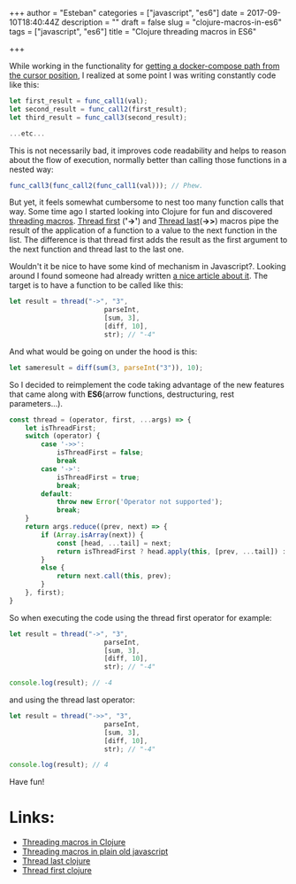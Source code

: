 +++
author = "Esteban"
categories = ["javascript", "es6"]
date = 2017-09-10T18:40:44Z
description = ""
draft = false
slug = "clojure-macros-in-es6"
tags = ["javascript", "es6"]
title = "Clojure threading macros in ES6"

+++


While working in the functionality for [getting a docker-compose path from the cursor position](https://estebansastre.com/getting-docker-compose-path-from-cursor-position/), I realized at some point I was writing constantly code like this:

```javascript
let first_result = func_call1(val);
let second_result = func_call2(first_result);
let third_result = func_call3(second_result);

...etc...
```

This is not necessarily bad, it improves code readability and helps to reason about the flow of execution, normally better than calling those functions in a nested way:

```javascript
func_call3(func_call2(func_call1(val))); // Phew.
```

But yet, it feels somewhat cumbersome to nest too many function calls that way. Some time ago I started looking into Clojure for fun and discovered [threading macros](https://clojure.org/guides/threading_macros). [Thread first](https://clojuredocs.org/clojure.core/-%3E) (**'->'**) and [Thread last](https://clojuredocs.org/clojure.core/-%3E%3E)(**->>**) macros pipe the result of the application of a function to a value to the next function in the list. The difference is that thread first adds the result as the first argument to the next function and thread last to the last one.


Wouldn't it be nice to have some kind of mechanism in Javascript?. Looking around I found someone had already written [a nice article about it](https://jondavidjohn.com/clojure-threading-macros-in-javascript/). The target is to have a function to be called like this:

```javascript
let result = thread("->", "3", 
                        parseInt,
                        [sum, 3],
                        [diff, 10],
                        str); // "-4"
```

And what would be going on under the hood is this:

```javascript
let sameresult = diff(sum(3, parseInt("3")), 10);
```

So I decided to reimplement the code taking advantage of the new features that came along with **ES6**(arrow functions, destructuring, rest parameters...).

```javascript
const thread = (operator, first, ...args) => {
    let isThreadFirst;
    switch (operator) {
        case '->>':
            isThreadFirst = false;
            break
        case '->':
            isThreadFirst = true;
            break;
        default:
            throw new Error('Operator not supported');
            break;
    }
    return args.reduce((prev, next) => {
        if (Array.isArray(next)) {
            const [head, ...tail] = next;
            return isThreadFirst ? head.apply(this, [prev, ...tail]) : head.apply(this, tail.concat(prev));
        }
        else {
            return next.call(this, prev);
        }
    }, first);
}
```


So when executing the code using the thread first operator for example:

```javascript
let result = thread("->", "3", 
                        parseInt,
                        [sum, 3],
                        [diff, 10],
                        str); // "-4"

console.log(result); // -4 
```

and using the thread last operator:

```javascript
let result = thread("->>", "3", 
                        parseInt,
                        [sum, 3],
                        [diff, 10],
                        str); // "-4"

console.log(result); // 4 
```


Have fun!




# Links:

* [Threading macros in Clojure](https://blog.nilenso.com/blog/2016/05/12/threading-macros-in-clojure/)
* [Threading macros in plain old javascript](https://jondavidjohn.com/clojure-threading-macros-in-javascript/)
* [Thread last clojure](https://clojuredocs.org/clojure.core/-%3E%3E)
* [Thread first clojure](https://clojuredocs.org/clojure.core/-%3E)

